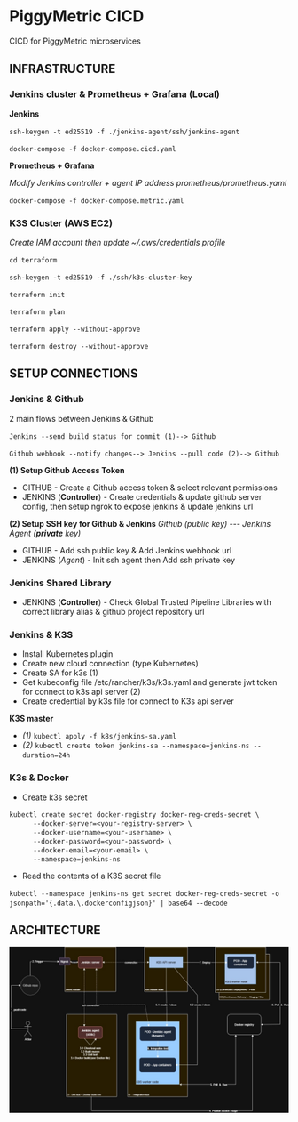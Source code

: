 # PiggyMetric CICD
CICD for PiggyMetric microservices

## INFRASTRUCTURE
### Jenkins cluster & Prometheus + Grafana (Local)
**Jenkins**

`ssh-keygen -t ed25519 -f ./jenkins-agent/ssh/jenkins-agent`

`docker-compose -f docker-compose.cicd.yaml`

**Prometheus + Grafana**

*Modify Jenkins controller + agent IP address prometheus/prometheus.yaml*

`docker-compose -f docker-compose.metric.yaml`

### K3S Cluster (AWS EC2)
*Create IAM account then update ~/.aws/credentials profile*

`cd terraform`

`ssh-keygen -t ed25519 -f ./ssh/k3s-cluster-key`

`terraform init`

`terraform plan`

`terraform apply --without-approve`

`terraform destroy --without-approve`

## SETUP CONNECTIONS

### Jenkins & Github 
2 main flows between Jenkins & Github

`Jenkins --send build status for commit (1)--> Github`

`Github webhook --notify changes--> Jenkins --pull code (2)--> Github`

**(1) Setup Github Access Token**
- GITHUB - Create a Github access token & select relevant permissions
- JENKINS (**Controller**) - Create credentials & update github server config, then setup ngrok to expose jenkins &  update jenkins url

**(2) Setup SSH key for Github & Jenkins**
*Github (public key) --- Jenkins Agent (**private** key)*
- GITHUB - Add ssh public key & Add Jenkins webhook url
- JENKINS (*Agent*) - Init ssh agent then Add ssh private key 

### Jenkins Shared Library
- JENKINS (**Controller**) - Check Global Trusted Pipeline Libraries with correct library alias & github project repository url

### Jenkins & K3S
- Install Kubernetes plugin
- Create new cloud connection (type Kubernetes)
- Create SA for k3s (1)
- Get kubeconfig file /etc/rancher/k3s/k3s.yaml and generate jwt token for connect to k3s api server (2)
- Create credential by k3s file for connect to K3s api server

**K3S master**
- *(1)* `kubectl apply -f k8s/jenkins-sa.yaml`
- *(2)* `kubectl create token jenkins-sa --namespace=jenkins-ns --duration=24h`

### K3s & Docker
- Create k3s secret

```
kubectl create secret docker-registry docker-reg-creds-secret \
      --docker-server=<your-registry-server> \
      --docker-username=<your-username> \
      --docker-password=<your-password> \
      --docker-email=<your-email> \
      --namespace=jenkins-ns 
```

- Read the contents of a K3S secret file

`kubectl --namespace jenkins-ns get secret docker-reg-creds-secret -o jsonpath='{.data.\.dockerconfigjson}' | base64 --decode`

## ARCHITECTURE

![CICD_Architecture](https://github.com/dqminh2810/PiggyMetricCICD/blob/master/docs/PM-cicd.jpg)